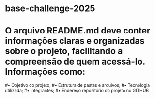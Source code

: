 # base-challenge-2025

# O arquivo README.md deve conter informações claras e organizadas sobre o projeto, facilitando a compreensão de quem acessá-lo. Informações como:
 #• Objetivo do projeto;
 #• Estrutura de pastas e arquivos;
 #• Tecnologia utilizada;
 #• Integrantes;
 #• Endereço repositório do projeto no GITHUB
